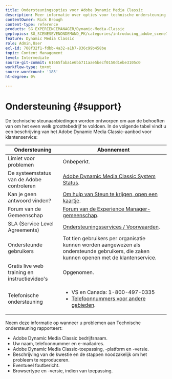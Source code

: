 ```yaml
---
title: Ondersteuningsopties voor Adobe Dynamic Media Classic
description: Meer informatie over opties voor technische ondersteuning voor Adobe Dynamic Media Classic.
contentOwner: Rick Brough
content-type: reference
products: SG_EXPERIENCEMANAGER/Dynamic-Media-Classic
geptopics: SG_SCENESEVENONDEMAND_PK/categories/introducing_adobe_scene7
feature: Dynamic Media Classic
role: Admin,User
exl-id: 708f32f1-fdbb-4a32-a1b7-836c99b458be
topic: Content Management
level: Intermediate
source-git-commit: 61665faba1e6bb711aae5becf0150d1ebe3105c0
workflow-type: tm+mt
source-wordcount: '185'
ht-degree: 0%

---
```


# Ondersteuning {#support}

De technische steunaanbiedingen worden ontworpen om aan de behoeften van om het even welk groottebedrijf te voldoen. In de volgende tabel vindt u een beschrijving van het Adobe Dynamic Media Classic-aanbod voor klantenservice:

| Ondersteuning | Abonnement |
| --- | --- |
| Limiet voor problemen | Onbeperkt. |
| De systeemstatus van de Adobe controleren | [Adobe Dynamic Media Classic System Status](https://status.adobe.com/products/1175). |
| Kan je geen antwoord vinden? | [Om hulp van Steun te krijgen, open een kaartje](https://experienceleague.adobe.com/?support-solution=General#support). |
| Forum van de Gemeenschap | [Forum van de Experience Manager-gemeenschap](https://experienceleaguecommunities.adobe.com/t5/adobe-experience-manager/ct-p/adobe-experience-manager-community). |
| SLA (Service Level Agreements) | [Ondersteuningsservices / Voorwaarden](https://helpx.adobe.com/support/programs/support-policies-terms-conditions.html). |
| Ondersteunde gebruikers | Tot tien gebruikers per organisatie kunnen worden aangewezen als ondersteunde gebruikers, die zaken kunnen openen met de klantenservice. |
| Gratis live web training en instructievideo&#39;s | Opgenomen. |
| Telefonische ondersteuning | <ul><li>VS en Canada: 1-800-497-0335 </li><li>[Telefoonnummers voor andere gebieden](https://experienceleague.adobe.com/?support-tab=home#support). </li></ul> |

<!-- |Create a support case| [https://helpx.adobe.com/enterprise/admin-guide.html/enterprise/using/support-for-experience-cloud.ug.html](https://helpx.adobe.com/enterprise/admin-guide.html/enterprise/using/support-for-experience-cloud.ug.html) | -->

Neem deze informatie op wanneer u problemen aan Technische ondersteuning rapporteert:

* Adobe Dynamic Media Classic bedrijfsnaam.
* Uw naam, telefoonnummer en e-mailadres.
* Adobe Dynamic Media Classic-toepassing, -platform en -versie.
* Beschrijving van de kwestie en de stappen noodzakelijk om het probleem te reproduceren.
* Eventueel foutbericht.
* Browsertype en -versie, indien van toepassing.
